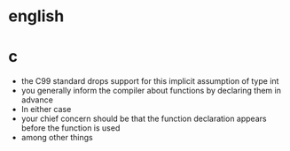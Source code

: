 # english

# c
* the C99 standard drops support for this implicit assumption of type int 
* you generally inform the compiler about functions by declaring them in advance
* In either case
* your chief concern should be that the function declaration appears before the function is used
* among other things




